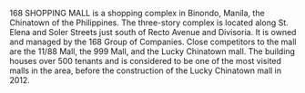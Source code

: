 168 SHOPPING MALL is a shopping complex in Binondo, Manila, the Chinatown of the Philippines. The three-story complex is located along St. Elena and Soler Streets just south of Recto Avenue and Divisoria. It is owned and managed by the 168 Group of Companies. Close competitors to the mall are the 11/88 Mall, the 999 Mall, and the Lucky Chinatown mall. The building houses over 500 tenants and is considered to be one of the most visited malls in the area, before the construction of the Lucky Chinatown mall in 2012.
